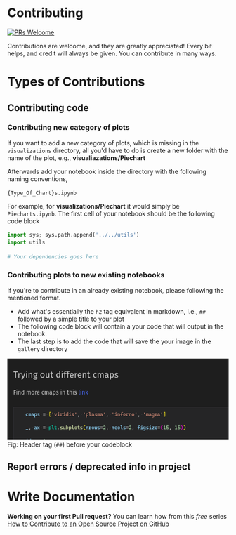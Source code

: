 # Contributing


[![PRs Welcome](https://img.shields.io/badge/PRs-welcome-brightgreen.svg?style=flat-square)](https://makeapullrequest.com)

Contributions are welcome, and they are greatly appreciated! Every bit helps, and credit will always be given. You can contribute in many ways.

# Types of Contributions

## Contributing code

### Contributing new category of plots

If you want to add a new category of plots, which is missing in the `visualizations` directory, all you'd have to do is create a new folder with the name of the plot, e.g., **visualiazations/Piechart**

Afterwards add your notebook inside the directory with the following naming conventions,

`{Type_Of_Chart}s.ipynb`

For example, for **visualizations/Piechart** it would simply be `Piecharts.ipynb`. The first cell of your notebook should be the following code block

```python
import sys; sys.path.append('../../utils')
import utils

# Your dependencies goes here
```

### Contributing plots to new existing notebooks

If you're to contribute in an already existing notebook, please following the mentioned format.

* Add what's essentially the `h2` tag equivalent in markdown, i.e., `##` followed by a simple title to your plot
* The following code block will contain a your code that will output in the notebook.
* The last step is to add the code that will save the your image in the `gallery` directory

![contribution-format](./docs/images/contribution-format.png)
Fig: Header tag (`##`) before your codeblock

## Report errors / deprecated info in project

# Write Documentation

**Working on your first Pull request?** You can learn how from this _free_ series [How to Contribute to an Open Source Project on GitHub](https://egghead.io/courses/how-to-contribute-to-an-open-source-project-on-github)